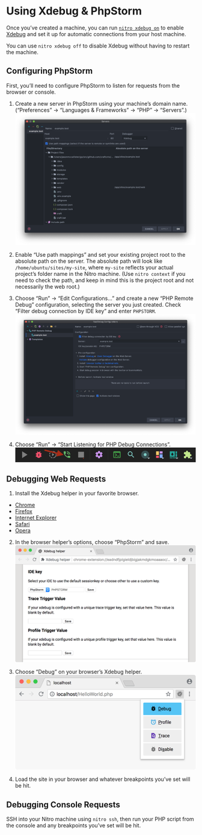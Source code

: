 # Using Xdebug & PhpStorm

Once you’ve created a machine, you can run [`nitro xdebug on`](commands.md#xdebug-on-xon) to enable [Xdebug](https://xdebug.org/) and set it up for automatic connections from your host machine.

You can use `nitro xdebug off` to disable Xdebug without having to restart the machine.

## Configuring PhpStorm

First, you’ll need to configure PhpStorm to listen for requests from the browser or console.

1. Create a new server in PhpStorm using your machine’s domain name. (“Preferences” → “Languages & Frameworks” → “PHP” → “Servers”.)\
![PhpStorm Server Settings](./images/phpstorm-server.png)

2. Enable “Use path mappings” and set your existing project root to the absolute path on the server. The absolute path will look like `/home/ubuntu/sites/my-site`, where `my-site` reflects your actual project’s folder name in the Nitro machine. (Use `nitro context` if you need to check the path, and keep in mind this is the project root and not necessarily the web root.)

3. Choose “Run” → “Edit Configurations...” and create a new “PHP Remote Debug” configuration, selecting the server you just created. Check “Filter debug connection by IDE key” and enter `PHPSTORM`.\
![PhpStorm Remote Debug Settings](./images/phpstorm-remote-debug.png)

4. Choose “Run” → “Start Listening for PHP Debug Connections”.\
![PhpStorm Remote Debug Settings](./images/start-listening.png)

## Debugging Web Requests

1. Install the Xdebug helper in your favorite browser.

- [Chrome](https://chrome.google.com/extensions/detail/eadndfjplgieldjbigjakmdgkmoaaaoc)
- [Firefox](https://addons.mozilla.org/en-US/firefox/addon/xdebug-helper-for-firefox/)
- [Internet Explorer](https://www.jetbrains.com/phpstorm/marklets/)
- [Safari](https://github.com/benmatselby/xdebug-toggler)
- [Opera](https://addons.opera.com/addons/extensions/details/xdebug-launcher/)

2. In the browser helper’s options, choose “PhpStorm” and save.\
![Xdebug Browser Helper Chrome](./images/xdebug-chrome-settings.png)

3. Choose “Debug” on your browser’s Xdebug helper.\
![PhpStorm Remote Debug Settings](./images/xdebug-chrome.png)

4. Load the site in your browser and whatever breakpoints you’ve set will be hit.

## Debugging Console Requests

SSH into your Nitro machine using `nitro ssh`, then run your PHP script from the console and any breakpoints you’ve set will be hit.
